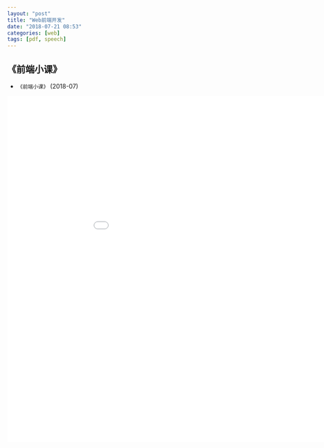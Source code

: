 ```yaml
---
layout: "post"
title: "Web前端开发"
date: "2018-07-21 08:53"
categories: [web]
tags: [pdf, speech]
---
```


## 《前端小课》

- `《前端小课》` (2018-07)

<embed width="1000" height="800" src="/data/pdf/前端小课2018.pdf" internalinstanceid="7">


